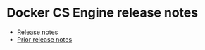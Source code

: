 <!--[metadata]>
+++
aliases = ["/docker-trusted-registry/cs-engine/release-notes/"]
title = "Release notes"
description = "The release notes for CS Docker Engine."
keywords = ["docker, engine, release notes"]
[menu.main]
parent="menu_csengine"
identifier="menu_csengine_release_notes"
weight=100
+++
<![end-metadata]-->

# Docker CS Engine release notes

* [Release notes](release-notes.md)
* [Prior release notes](prior-release-notes.md)
